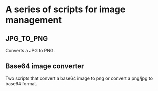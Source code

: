 # A series of scripts for image management

## JPG_TO_PNG

Converts a JPG to PNG.

## Base64 image converter

Two scripts that convert a base64 image to png or convert a png/jpg to base64 format.